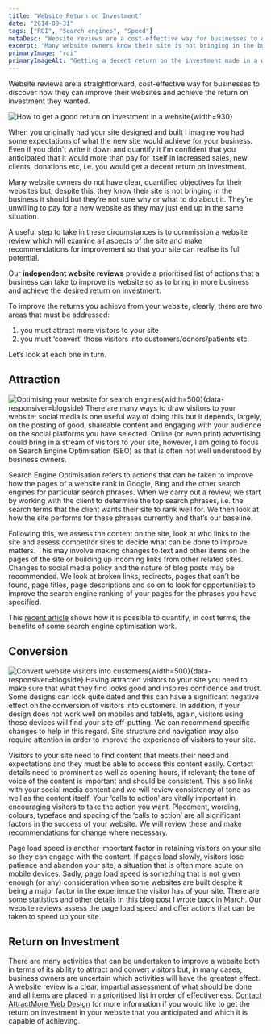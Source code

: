 ```yaml
---
title: "Website Return on Investment"
date: "2014-08-31"
tags: ["ROI", "Search engines", "Speed"]
metaDesc: "Website reviews are a cost-effective way for businesses to discover how they can improve their websites and achieve the expected return on investment."
excerpt: "Many website owners know their site is not bringing in the business it should but they’re not sure why or what to do about it. They’re unwilling to pay for a new website as they may just end up in the same situation. A useful step to take in these circumstances is to commission a website review which will examine all aspects of the site. Our <strong>independent website reviews</strong> provide a prioritised list of actions that a business can take to improve its website so as to bring in more business and achieve the desired return on investment."
primaryImage: "roi"
primaryImageAlt: "Getting a decent return on the investment made in a website or online shop"
---
```


Website reviews are a straightforward, cost-effective way for businesses to discover how they can improve their websites and achieve the return on investment they wanted.

![How to get a good return on investment in a website](/optim/blog/roi.jpg){width=930}

When you originally had your site designed and built I imagine you had some expectations of what the new site would achieve for your business. Even if you didn't write it down and quantify it I'm confident that you anticipated that it would more than pay for itself in increased sales, new clients, donations etc, i.e. you would get a decent return on investment.

Many website owners do not have clear, quantified objectives for their websites but, despite this, they know their site is not bringing in the business it should but they’re not sure why or what to do about it. They’re unwilling to pay for a new website as they may just end up in the same situation.

A useful step to take in these circumstances is to commission a website review which will examine all aspects of the site and make recommendations for improvement so that your site can realise its full potential.

Our **independent website reviews** provide a prioritised list of actions that a business can take to improve its website so as to bring in more business and achieve the desired return on investment.

To improve the returns you achieve from your website, clearly, there are two areas that must be addressed:

1. you must attract more visitors to your site
2. you must ‘convert’ those visitors into customers/donors/patients etc.

Let’s look at each one in turn.

## Attraction
![Optimising your website for search engines](/optim/blog/search-engine-optimisation-1.jpg){width=500}{data-responsiver=blogside}
There are many ways to draw visitors to your website; social media is one useful way of doing this but it depends, largely, on the posting of good, shareable content and engaging with your audience on the social platforms you have selected. Online (or even print) advertising could bring in a stream of visitors to your site, however, I am going to focus on Search Engine Optimisation (SEO) as that is often not well understood by business owners.

Search Engine Optimisation refers to actions that can be taken to improve how the pages of a website rank in Google, Bing and the other search engines for particular search phrases. When we carry out a review, we start by working with the client to determine the top search phrases, i.e. the search terms that the client wants their site to rank well for. We then look at how the site performs for these phrases currently and that’s our baseline.

Following this, we assess the content on the site, look at who links to the site and assess competitor sites to decide what can be done to improve matters. This may involve making changes to text and other items on the pages of the site or building up incoming links from other related sites. Changes to social media policy and the nature of blog posts may be recommended. We look at broken links, redirects, pages that can’t be found, page titles, page descriptions and so on to look for opportunities to improve the search engine ranking of your pages for the phrases you have specified.

This [recent article](https://www.stepforth.com/blog/2014/fix-crawl-errors-increase-revenue/ "Return on investment through website review") shows how it is possible to quantify, in cost terms, the benefits of some search engine optimisation work.

## Conversion
![Convert website visitors into customers](/optim/blog/attract-convert-visitors.jpg){width=500}{data-responsiver=blogside}
Having attracted visitors to your site you need to make sure that what they find looks good and inspires confidence and trust. Some designs can look quite dated and this can have a significant negative effect on the conversion of visitors into customers. In addition, if your design does not work well on mobiles and tablets, again, visitors using those devices will find your site off-putting. We can recommend specific changes to help in this regard. Site structure and navigation may also require attention in order to improve the experience of visitors to your site.

Visitors to your site need to find content that meets their need and expectations and they must be able to access this content easily. Contact details need to prominent as well as opening hours, if relevant; the tone of voice of the content is important and should be consistent. This also links with your social media content and we will review consistency of tone as well as the content itself. Your ‘calls to action’ are vitally important in encouraging visitors to take the action you want. Placement, wording, colours, typeface and spacing of the ‘calls to action’ are all significant factors in the success of your website. We will review these and make recommendations for change where necessary.

Page load speed is another important factor in retaining visitors on your site so they can engage with the content. If pages load slowly, visitors lose patience and abandon your site, a situation that is often more acute on mobile devices. Sadly, page load speed is something that is not given enough (or any) consideration when some websites are built despite it being a major factor in the experience the visitor has of your site. There are some statistics and other details in [this blog post](/blog/web-page-speed/ "Web Page Speed") I wrote back in March. Our website reviews assess the page load speed and offer actions that can be taken to speed up your site.

## Return on Investment
There are many activities that can be undertaken to improve a website both in terms of its ability to attract and convert visitors but, in many cases, business owners are uncertain which activities will have the greatest effect. A website review is a clear, impartial assessment of what should be done and all items are placed in a prioritised list in order of effectiveness. [Contact AttractMore Web Design](/contact/ "Contact") for more information if you would like to get the return on investment in your website that you anticipated and which it is capable of achieving.
